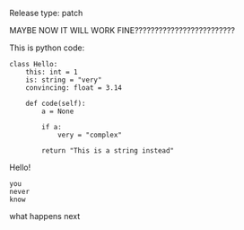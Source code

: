 Release type: patch

MAYBE NOW IT WILL WORK FINE?????????????????????????

This is python code:

```
class Hello:
    this: int = 1
    is: string = "very"
    convincing: float = 3.14

    def code(self):
        a = None

        if a:
            very = "complex"

        return "This is a string instead"
```

Hello!

```
you
never
know
```

what happens
next
